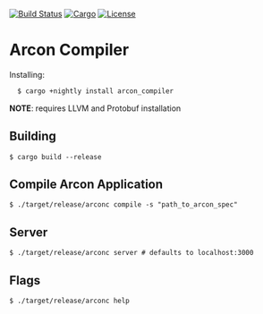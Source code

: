 [![Build Status](https://dev.azure.com/arcon-cda/arcon/_apis/build/status/cda-group.arcon?branchName=master)](https://dev.azure.com/arcon-cda/arcon/_build/latest?definitionId=1&branchName=master)
[![Cargo](https://img.shields.io/badge/crates.io-v0.1.0-orange)](https://crates.io/crates/arcon_spec)
[![License](https://img.shields.io/badge/License-BSD%203--Clause-blue)](https://github.com/cda-group/arcon)

# Arcon Compiler

Installing:

```bash
  $ cargo +nightly install arcon_compiler
```

**NOTE**: requires LLVM and Protobuf installation

## Building

```
$ cargo build --release
```

## Compile Arcon Application


```
$ ./target/release/arconc compile -s "path_to_arcon_spec"
```


## Server

```
$ ./target/release/arconc server # defaults to localhost:3000
```

## Flags

```
$ ./target/release/arconc help
```
